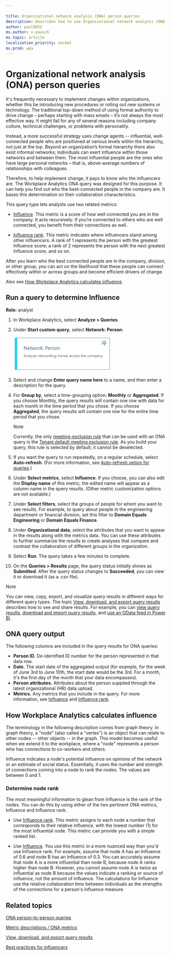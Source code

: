 ```yaml
---

title: Organizational network analysis (ONA) person queries 
description: Describes how to use Organizational network analysis (ONA) person queries in Workplace Analytics to determine the "Influence" metric of individuals in your organization
author: paul9955
ms.author: v-pausch
ms.topic: article
localization_priority: normal 
ms.prod: wpa
---
```


# Organizational network analysis (ONA) person queries

It's frequently necessary to implement changes within organizations, whether this be introducing new procedures or rolling out new systems or technology. The traditional top-down method of using formal authority to drive change – perhaps starting with mass emails – it’s not always the most effective way. It might fail for any of several reasons including company culture, technical challenges, or problems with personality.   

Instead, a more successful strategy uses change agents -- influential, well-connected people who are positioned at various levels within the hierarchy, not just at the top. Beyond an organization’s formal hierarchy there also exist informal networks; individuals can exert influence within those networks and between them. The most influential people are the ones who have large personal networks – that is, above-average numbers of relationships with colleagues.

Therefore, to help implement change, it pays to know who the influencers are. The Workplace Analytics ONA query was designed for this purpose. It can help you find out who the best-connected people in the company are. It bases this determination on their collaboration characteristics.

This query type lets analysts use two related metrics: 

* [Influence](../use/metric-definitions.md#influence-define). This metric is a score of how well connected you are in the company. It acts recursively: if you’re connected to others who are well connected, you benefit from their connections as well. 

* [Influence rank](../use/metric-definitions.md#influence-rank-define). This metric indicates where influencers stand among other influencers. A rank of 1 represents the person with the greatest Influence score; a rank of 2 represents the person with the next greatest Influence score, and so on.

After you learn who the best connected people are in the company, division, or other group, you can act on the likelihood that these people can connect effectively within or across groups and become efficient drivers of change. 

Also see [How Workplace Analytics calculates influence](#how-workplace-analytics-calculates-influence).

## Run a query to determine Influence

**Role:** analyst

1. In Workplace Analytics, select **Analyze > Queries**.

2. Under **Start custom query**, select **Network: Person**:

    ![ONA person query](../images/wpa/tutorials/person-ona-query.png)

3. Select and change **Enter query name here** to a name, and then enter a description for the query.

4. For **Group by**, select a time-grouping option: **Monthly** or **Aggregated**. If you choose Monthly, the query results will contain one row with data for each month in the time period that you chose. If you choose **Aggregated**, the query results will contain one row for the entire time period that you chose. 

    > [!Note] 
    > Currently, the only [meeting-exclusion rule](meeting-exclusions-intro.md) that can be used with an ONA query is the [Tenant default meeting exclusion rule](meeting-exclusion-concept.md#default-meeting-exclusion-rule). As you build your query, this rule is selected by default; it cannot be deselected.

5. If you want the query to run repeatedly, on a regular schedule, select **Auto-refresh**. (For more information, see [Auto-refresh option for queries](query-auto-refresh.md).) 
6. Under **Select metrics**, select **Influence**. If you choose, you can also edit the **Display name** of this metric; the edited name will appear as a column name in the query results. (Other metric customization options are not available.)
7. Under **Select filters**, select the groups of people for whom you want to see results. For example, to query about people in the engineering department or financial division, set this filter to **Domain Equals Engineering** or **Domain Equals Finance**.
8. Under **Organizational data**, select the attributes that you want to appear in the results along with the metrics data. You can use these attributes to further summarize the results to create analyses that compare and contrast the collaboration of different groups in the organization.
9. Select **Run**. The query takes a few minutes to complete. 
10. On the **Queries > Results** page, the query status initially shows as **Submitted**. After the query status changes to **Succeeded**, you can view it or download it (as a .csv file).

> [!Note]
> You can view, copy, export, and visualize query results in different ways for different query types. The topic [View, download, and export query results](../use/view-download-and-export-query-results.md) describes how to see and share results. For example, you can [view query results](../use/view-download-and-export-query-results.md#view-query-results), [download and import query results](../use/view-download-and-export-query-results.md#download-and-import-query-results), and [use an OData feed in Power BI](../use/view-download-and-export-query-results.md#get-a-link-for-an-odata-feed-to-use-in-power-bi).

## ONA query output

The following columns are included in the query results for ONA queries:  

* **Person ID.** De-identified ID number for the person represented in that data row.
* **Date.** The start date of the aggregated output (for example, for the week of June 3rd to June 10th, the start date would be the 3rd. For a month, it's the first day of the month that your data encompasses).
* **Person attributes.** Attributes about the person supplied through the latest organizational (HR) data upload.
* **Metrics.** Any metrics that you include in the query. For more information, see [Influence](../use/metric-definitions.md##influence-define) and [Influence rank](../use/metric-definitions.md##influence-rank-define).


## How Workplace Analytics calculates influence

The terminology in the following description comes from graph theory. In graph theory, a "node" (also called a "vertex") is an object that can relate to other nodes -- other objects -- in the graph. This model becomes useful when we extend it to the workplace, where a "node" represents a person who has connections to co-workers and others.  

Influence indicates a node's potential influence on opinions of the network or an estimate of social status. Essentially, it uses the number and strength of connections coming into a node to rank the nodes. The values are between 0 and 1.

### Determine node rank

The most meaningful information to glean from Influence is the rank of the nodes. You can do this by using either of the two pertinent ONA metrics, Influence and Influence rank. 

 * Use [Influence rank](../use/metric-definitions.md##influence-rank-define). This metric assigns to each node a number that corresponds to their relative influence, with the lowest number (1) for the most influential node. This metric can provide you with a simple ranked list.  

 * Use [Influence](../use/metric-definitions.md##influence-define). You use this metric in a more nuanced way than you'd use Influence rank. For example, assume that node A has an Influence of 0.6 and node B has an Influence of 0.3. You can accurately assume that node A is a more influential than node B, because node A ranks higher than node B. However, you cannot assume node A is twice as influential as node B because the values indicate a ranking or source of influence, not the amount of influence. The calculations for Influence use the relative collaboration time between individuals as the strengths of the connections for a person's influence measure.

## Related topics

[ONA person-to-person queries](ona-person-to-person-query.md)

[Metric descriptions / ONA metrics](../use/metric-definitions.md#organizational-network-analysis-ona-metrics)

[View, download, and export query results](../use/view-download-and-export-query-results.md)

[Best practices for influencers](https://review.docs.microsoft.com/en-us/Workplace-Analytics/tutorials/gm-influencer?branch=pas-sr-ona-flexible-query)

